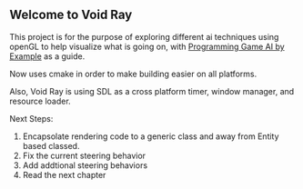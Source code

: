 Welcome to Void Ray
-------------------

This project is for the purpose of exploring different ai techniques using openGL to help visualize what is going on, with [Programming Game AI by Example](http://www.amazon.com/gp/product/1556220782/ref=oh_details_o03_s00_i01) as a guide.

Now uses cmake in order to make building easier on all platforms.

Also, Void Ray is using SDL as a cross platform timer, window manager, and resource loader.

Next Steps:
1. Encapsolate rendering code to a generic class and away from Entity based classed.
2. Fix the current steering behavior
3. Add addtional steering behaviors
4. Read the next chapter
